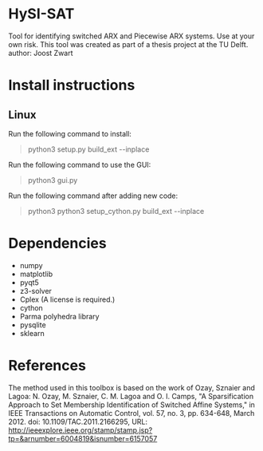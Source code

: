 # HySI-SAT 
Tool for identifying switched ARX and Piecewise ARX systems. Use at your own risk.
This tool was created as part of a thesis project at the TU Delft.
author: Joost Zwart

# Install instructions

## Linux

Run the following command to install:
>python3 setup.py build_ext --inplace

Run the following command to use the GUI:
>python3 gui.py

Run the following command after adding new code:
>python3 python3 setup_cython.py build_ext --inplace

# Dependencies
 * numpy
 * matplotlib
 * pyqt5
 * z3-solver
 * Cplex (A license is required.)
 * cython
 * Parma polyhedra library
 * pysqlite
 * sklearn
 
 # References
 The method used in this toolbox is based on the work of Ozay, Sznaier and Lagoa:
 N. Ozay, M. Sznaier, C. M. Lagoa and O. I. Camps, "A Sparsification Approach to Set Membership Identification of Switched Affine Systems," in IEEE Transactions on Automatic Control, vol. 57, no. 3, pp. 634-648, March 2012.
doi: 10.1109/TAC.2011.2166295,
URL: http://ieeexplore.ieee.org/stamp/stamp.jsp?tp=&arnumber=6004819&isnumber=6157057





